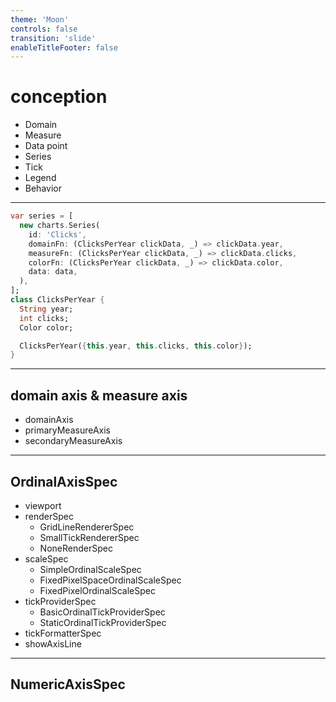 ```yaml
---
theme: 'Moon'
controls: false
transition: 'slide'
enableTitleFooter: false
---
```


# conception

- Domain
- Measure
- Data point
- Series
- Tick
- Legend
- Behavior

---

```dart
var series = [
  new charts.Series(
    id: 'Clicks',
    domainFn: (ClicksPerYear clickData, _) => clickData.year,
    measureFn: (ClicksPerYear clickData, _) => clickData.clicks,
    colorFn: (ClicksPerYear clickData, _) => clickData.color,
    data: data,
  ),
];
class ClicksPerYear {
  String year;
  int clicks;
  Color color;

  ClicksPerYear({this.year, this.clicks, this.color});
}
```

---

## domain axis & measure axis

* domainAxis
* primaryMeasureAxis
* secondaryMeasureAxis

---

## OrdinalAxisSpec

- viewport
- renderSpec
  - GridLineRendererSpec
  - SmallTickRendererSpec
  - NoneRenderSpec
- scaleSpec
  - SimpleOrdinalScaleSpec
  - FixedPixelSpaceOrdinalScaleSpec
  - FixedPixelOrdinalScaleSpec
- tickProviderSpec
  - BasicOrdinalTickProviderSpec
  - StaticOrdinalTickProviderSpec
- tickFormatterSpec
- showAxisLine

---

## NumericAxisSpec